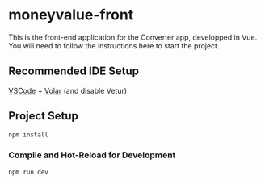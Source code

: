 # moneyvalue-front

This is the front-end application for the Converter app, developped in Vue. You will need to follow the instructions here to start the project.

## Recommended IDE Setup

[VSCode](https://code.visualstudio.com/) + [Volar](https://marketplace.visualstudio.com/items?itemName=Vue.volar) (and disable Vetur)


## Project Setup

```sh
npm install
```

### Compile and Hot-Reload for Development

```sh
npm run dev
```
